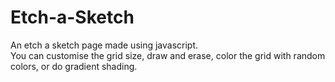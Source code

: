 # Etch-a-Sketch

An etch a sketch page made using javascript.  
You can customise the grid size, draw and erase, color the grid with random colors, or do gradient shading.
